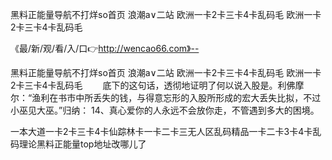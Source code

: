 黑料正能量导航不打烊so首页
浪潮a∨二站
欧洲一卡2卡三卡4卡乱码毛
欧洲一卡2卡三卡4卡乱码毛


《最/新/观/看/入/口👉http://wencao66.com》--

黑料正能量导航不打烊so首页
浪潮a∨二站
欧洲一卡2卡三卡4卡乱码毛
欧洲一卡2卡三卡4卡乱码毛
　　底下的这句话，透彻地证明了何以说入股是。利佛摩尔：“渔利在书市中所丢失的钱，与得意忘形的入股所形成的宏大丢失比拟，不过小巫见大巫。”归纳：
	14、真心爱你的人永远不会放你走，不管遇到多大的困境。





一本大道一卡2卡三卡4卡仙踪林卡一卡二卡三无人区乱码精品一卡二卡3卡4卡乱码理论黑料正能量top地址改哪儿了
